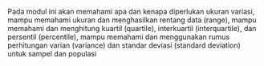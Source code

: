 Pada modul ini akan memahami apa dan kenapa diperlukan ukuran variasi, mampu memahami ukuran dan menghasilkan rentang data (range), mampu memahami dan menghitung kuartil (quartile), interkuartil (interquartile), dan persentil (percentile), mampu memahami dan menggunakan rumus perhitungan varian (variance) dan standar deviasi (standard deviation) untuk sampel dan populasi
